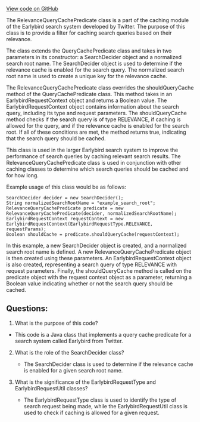 [View code on GitHub](https://github.com/misbahsy/the-algorithm/src/java/com/twitter/search/earlybird_root/caching/RelevanceQueryCachePredicate.java)

The RelevanceQueryCachePredicate class is a part of the caching module of the Earlybird search system developed by Twitter. The purpose of this class is to provide a filter for caching search queries based on their relevance. 

The class extends the QueryCachePredicate class and takes in two parameters in its constructor: a SearchDecider object and a normalized search root name. The SearchDecider object is used to determine if the relevance cache is enabled for the search query. The normalized search root name is used to create a unique key for the relevance cache.

The RelevanceQueryCachePredicate class overrides the shouldQueryCache method of the QueryCachePredicate class. This method takes in an EarlybirdRequestContext object and returns a Boolean value. The EarlybirdRequestContext object contains information about the search query, including its type and request parameters. The shouldQueryCache method checks if the search query is of type RELEVANCE, if caching is allowed for the query, and if the relevance cache is enabled for the search root. If all of these conditions are met, the method returns true, indicating that the search query should be cached.

This class is used in the larger Earlybird search system to improve the performance of search queries by caching relevant search results. The RelevanceQueryCachePredicate class is used in conjunction with other caching classes to determine which search queries should be cached and for how long. 

Example usage of this class would be as follows:

```
SearchDecider decider = new SearchDecider();
String normalizedSearchRootName = "example_search_root";
RelevanceQueryCachePredicate predicate = new RelevanceQueryCachePredicate(decider, normalizedSearchRootName);
EarlybirdRequestContext requestContext = new EarlybirdRequestContext(EarlybirdRequestType.RELEVANCE, requestParams);
Boolean shouldCache = predicate.shouldQueryCache(requestContext);
```

In this example, a new SearchDecider object is created, and a normalized search root name is defined. A new RelevanceQueryCachePredicate object is then created using these parameters. An EarlybirdRequestContext object is also created, representing a search query of type RELEVANCE with request parameters. Finally, the shouldQueryCache method is called on the predicate object with the request context object as a parameter, returning a Boolean value indicating whether or not the search query should be cached.
## Questions: 
 1. What is the purpose of this code?
   - This code is a Java class that implements a query cache predicate for a search system called Earlybird from Twitter.

2. What is the role of the SearchDecider class?
   - The SearchDecider class is used to determine if the relevance cache is enabled for a given search root name.

3. What is the significance of the EarlybirdRequestType and EarlybirdRequestUtil classes?
   - The EarlybirdRequestType class is used to identify the type of search request being made, while the EarlybirdRequestUtil class is used to check if caching is allowed for a given request.